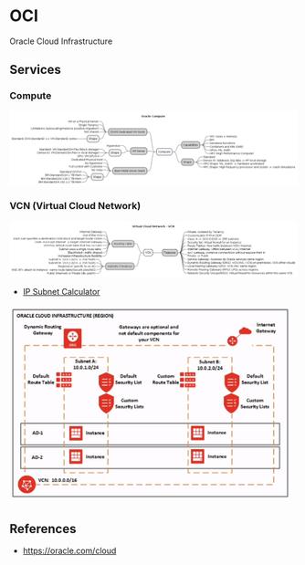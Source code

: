 # OCI

Oracle Cloud Infrastructure

## Services

### Compute

![](assets/docs/src/compute/compute.png)

### VCN (Virtual Cloud Network)

![](assets/docs/src/vcn/vcn.png)

- [IP Subnet Calculator](https://www.subnet-calculator.com/subnet.php)

![](assets/imgs/oci-vcn.png)

## References 

- https://oracle.com/cloud